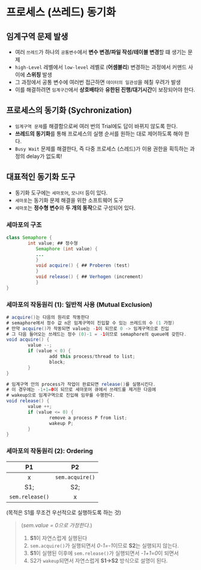 # 프로세스 (쓰레드) 동기화

## 임계구역 문제 발생
* 여러 `쓰레드`가 하나의 `공통변수`에서 **변수 변경/파일 작성/테이블 변경**할 떄 생기는 문제
* `high-Level` 레벨에서 `low-level` 레벨로 (**어셈블리**) 변경하는 과정에서 커맨드 사이에 **스위칭** 발생
* 그 과정에서 공통 변수에 여러번 접근하면 `데이터의 일관성`을 헤칠 우려가 발생
* 이를 해결하려면 `임계구간`에서 **상호배타**와 **유한된 진행/대기시간**이 보장되어야 한다.

## 프로세스의 동기화 (Sychronization)
* `임계구역 문제`를 해결함으로써 여러 번의 Trial에도 답이 바뀌지 않도록 한다.
* **쓰레드의 동기화**를 통해 프로세스의 실행 순서를 원하는 대로 제어하도록 해야 한다.
* `Busy Wait` 문제를 해결한다, 즉 다중 프로세스 (스레드)가 이용 권한을 획득하는 과정의 delay가 없도록!

## 대표적인 동기화 도구
* 동기화 도구에는 `세마포어`, `모니터` 등이 있다.
* `세마포`는 동기화 문제 해결을 위한 소프트웨어 도구
* `세마포`는 **정수형 변수**와 **두 개의 동작**으로 구성되어 있다.

### 세마포의 구조
```java
class Semaphore {
        int value; ## 정수형
           Semaphore (int value) {
           ...
           }
           void acquire() { ## Proberen (test) 
           }
           void release() { ## Verhogen (increment)
           }
}
```
### 세마포의 작동원리 (1): 일반적 사용 (Mutual Exclusion)
```java
# acquire()는 다음의 원리로 작동한다
# semaphore에서 정수 값 n은 임계구역이 진입할 수 있는 쓰레드의 수 (1 가정)
# 만약 acquire()가 작동되면 value는 -1이 되므로 0 -> 임계구역으로 진입
# 그 다음 들어오는 쓰레드는 정수 (0)-1 = -1이므로 semaphore의 queue에 갖힌다.
void acquire() {
        value --;
        if (value < 0) {
                add this process/thread to list;
                block;
        }
}
```
```java
# 임계구역 안의 process가 작업이 완료되면 release()를 실행시킨다.
# 이 경우에는 -1+1=0이 되므로 세마포어 큐에서 쓰레드를 제거한 다음에 
# wakeup으로 임계구역으로 진입해 임무를 수행한다.
void release() {
        value ++;
        if (value <= 0) {
                remove a process P from list;
                wakeup P;
        }
} 
```
### 세마포의 작동원리 (2): Ordering
|P1|P2|
|:---:|:---:|
|x|`sem.acquire()`|
|S1;|S2;|
|`sem.release()`|x|

(목적은 S1를 무조건 우선적으로 실행하도록 하는 것)
> (*sem.value = 0으로 가정한다.*)
> 1) **S1**이 자연스럽게 실행된다
> 2) `sem.acquire()`가 실행되면서 *0-1=-1*이므로 **S2**는 실행되지 않는다.
> 3) **S1**이 실행된 이후에 `sem.release()`가 실행되면서 *-1+1=0*이 되면서
> 4) S2가 `wakeup`되면서 자연스럽게 **S1->S2** 방식으로 설명이 된다.